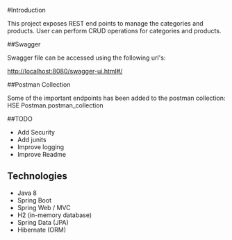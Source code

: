 #Introduction

This project exposes REST end points to manage the categories and products.
User can perform CRUD operations for categories and products.

##Swagger

Swagger file can be accessed using the following url's:

<http://localhost:8080/swagger-ui.html#/>

##Postman Collection

Some of the important endpoints has been added to the postman collection: HSE Postman.postman_collection

##TODO
* Add Security
* Add junits
* Improve logging
* Improve Readme

## Technologies

* Java 8
* Spring Boot
* Spring Web / MVC
* H2 (in-memory database)
* Spring Data (JPA)
* Hibernate (ORM)
